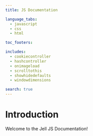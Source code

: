```yaml
---
title: JS Documentation

language_tabs:
  - javascript
  - css
  - html

toc_footers:

includes:
  - cookiecontroller
  - hashcontroller
  - onimageload
  - scrolltothis
  - showhidedefaults
  - windowdimensions

search: true
---
```


# Introduction

Welcome to the Jell JS Documentation!
